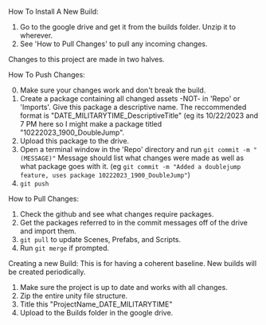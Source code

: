 
How To Install A New Build:
1. Go to the google drive and get it from the builds folder. Unzip it to wherever.
2. See 'How to Pull Changes' to pull any incoming changes.

Changes to this project are made in two halves.

How To Push Changes:

0. Make sure your changes work and don't break the build.
1. Create a package containing all changed assets -NOT- in 'Repo' or 'Imports'. Give this package a descriptive name. The reccommended format is "DATE_MILITARYTIME_DescriptiveTitle" (eg its 10/22/2023 and 7 PM here so I might make a package titled "10222023_1900_DoubleJump". 
3. Upload this package to the drive.
4. Open a terminal window in the 'Repo' directory and run `git commit -m "(MESSAGE)"` Message should list what changes were made as well as what package goes with it. (eg `git commit -m "Added a doublejump feature, uses package 10222023_1900_DoubleJump"`)
5. `git push`

How to Pull Changes:

1. Check the github and see what changes require packages.
2. Get the packages referred to in the commit messages off of the drive and import them.
3. `git pull` to update Scenes, Prefabs, and Scripts.
4. Run `git merge` if prompted.

Creating a new Build:
This is for having a coherent baseline. New builds will be created periodically.
1. Make sure the project is up to date and works with all changes.
2. Zip the entire unity file structure.
3. Title this "ProjectName_DATE_MILITARYTIME"
4. Upload to the Builds folder in the google drive.
